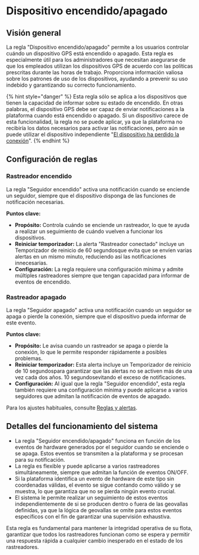 # Dispositivo encendido/apagado

## Visión general

La regla "Dispositivo encendido/apagado" permite a los usuarios controlar cuándo un dispositivo GPS está encendido o apagado. Esta regla es especialmente útil para los administradores que necesitan asegurarse de que los empleados utilizan los dispositivos GPS de acuerdo con las políticas prescritas durante las horas de trabajo. Proporciona información valiosa sobre los patrones de uso de los dispositivos, ayudando a prevenir su uso indebido y garantizando su correcto funcionamiento.

{% hint style="danger" %}
Esta regla sólo se aplica a los dispositivos que tienen la capacidad de informar sobre su estado de encendido. En otras palabras, el dispositivo GPS debe ser capaz de enviar notificaciones a la plataforma cuando está encendido o apagado. Si un dispositivo carece de esta funcionalidad, la regla no se puede aplicar, ya que la plataforma no recibiría los datos necesarios para activar las notificaciones, pero aún se puede utilizar el dispositivo independiente "[El dispositivo ha perdido la conexión](../../../readme/reglas-y-alertas/conexin-de-dispositivos/el-dispositivo-ha-perdido-la-conexin.md)".
{% endhint %}

## Configuración de reglas

### Rastreador encendido

La regla "Seguidor encendido" activa una notificación cuando se enciende un seguidor, siempre que el dispositivo disponga de las funciones de notificación necesarias.

**Puntos clave:**

* **Propósito:** Controla cuándo se enciende un rastreador, lo que te ayuda a realizar un seguimiento de cuándo vuelven a funcionar los dispositivos.
* **Reiniciar temporizador:** La alerta "Rastreador conectado" incluye un Temporizador de reinicio de 60 segundosque evita que se envíen varias alertas en un mismo minuto, reduciendo así las notificaciones innecesarias.
* **Configuración:** La regla requiere una configuración mínima y admite múltiples rastreadores siempre que tengan capacidad para informar de eventos de encendido.

### Rastreador apagado

La regla "Seguidor apagado" activa una notificación cuando un seguidor se apaga o pierde la conexión, siempre que el dispositivo pueda informar de este evento.

**Puntos clave:**

* **Propósito:** Le avisa cuando un rastreador se apaga o pierde la conexión, lo que le permite responder rápidamente a posibles problemas.
* **Reiniciar temporizador:** Esta alerta incluye un Temporizador de reinicio de 10 segundospara garantizar que las alertas no se activen más de una vez cada dos años. 10 segundosevitando el exceso de notificaciones.
* **Configuración:** Al igual que la regla "Seguidor encendido", esta regla también requiere una configuración mínima y puede aplicarse a varios seguidores que admitan la notificación de eventos de apagado.

Para los ajustes habituales, consulte [Reglas y alertas](../).

## Detalles del funcionamiento del sistema

* La regla "Seguidor encendido/apagado" funciona en función de los eventos de hardware generados por el seguidor cuando se enciende o se apaga. Estos eventos se transmiten a la plataforma y se procesan para su notificación.
* La regla es flexible y puede aplicarse a varios rastreadores simultáneamente, siempre que admitan la función de eventos ON/OFF.
* Si la plataforma identifica un evento de hardware de este tipo sin coordenadas válidas, el evento se sigue contando como válido y se muestra, lo que garantiza que no se pierda ningún evento crucial.
* El sistema le permite realizar un seguimiento de estos eventos independientemente de si se producen dentro o fuera de las geovallas definidas, ya que la lógica de geovallas se omite para estos eventos específicos con el fin de garantizar una supervisión exhaustiva.

Esta regla es fundamental para mantener la integridad operativa de su flota, garantizar que todos los rastreadores funcionan como se espera y permitir una respuesta rápida a cualquier cambio inesperado en el estado de los rastreadores.
